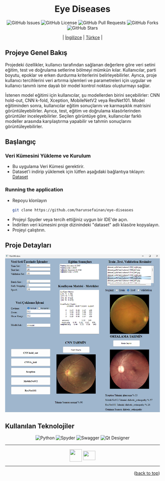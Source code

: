 <div align="center">
<h1>Eye Diseases</h1>


![GitHub Issues](https://img.shields.io/github/issues/harunsefainan/eye-diseases)
![GitHub License](https://img.shields.io/github/license/harunsefainan/eye-diseases)
![GitHub Pull Requests](https://img.shields.io/github/issues-pr/harunsefainan/eye-diseases)
![GitHub Forks](https://img.shields.io/github/forks/harunsefainan/eye-diseases)
![GitHub Stars](https://img.shields.io/github/stars/harunsefainan/eye-diseases)

| [İngilizce](/README.md) | [Türkçe](./docs/README_TR.md) |


</div>

## Projeye Genel Bakış

Projedeki özellikler, kullanıcı tarafından sağlanan değerlere göre veri setini eğitim, test ve doğrulama setlerine bölmeyi mümkün kılar. Kullanıcılar, parti boyutu, epoklar ve erken durdurma kriterlerini belirleyebilirler. Ayrıca, proje kullanıcı tercihlerini veri artırma işlemleri ve parametreleri için uygular ve kullanıcı tanımlı isme dayalı bir model kontrol noktası oluşturmayı sağlar.

İstenen model eğitimi için kullanıcılar, şu modellerden birini seçebilirler: CNN hold-out, CNN k-fold, Xception, MobileNetV2 veya ResNet101. Model eğitiminden sonra, kullanıcılar eğitim sonuçlarını ve karmaşıklık matrisini görüntüleyebilirler. Ayrıca, test, eğitim ve doğrulama klasörlerinden görüntüler inceleyebilirler. Seçilen görüntüye göre, kullanıcılar farklı modeller arasında karşılaştırma yapabilir ve tahmin sonuçlarını görüntüleyebilirler.

## Başlangıç


### Veri Kümesini Yükleme ve Kurulum 
- Bu uygulama Veri Kümesi gerektirir.
- Dataset'i indirip yüklemek için lütfen aşağıdaki bağlantıya tıklayın: [Dataset](https://www.kaggle.com/datasets/gunavenkatdoddi/eye-diseases-classification)

### Running the application

- Repoyu klonlayın
   ```sh
   git clone https://github.com/harunsefainan/eye-diseases
   ```
- Projeyi Spyder veya tercih ettiğiniz uygun bir IDE'de açın.
- İndirilen veri kümesini proje dizinindeki "dataset" adlı klasöre kopyalayın.
- Projeyi çalıştırın.

## Proje Detayları
![System Context](images/eyeDiseases.png)

## Kullanılan Teknolojiler

 <p align="center">
      <img src="https://upload.wikimedia.org/wikipedia/commons/f/f8/Python_logo_and_wordmark.svg" width="150" height="" alt="Python" title="Python" class="img-small">
      <img src="https://upload.wikimedia.org/wikipedia/commons/7/7e/Spyder_logo.svg" width="100" height="" alt="Spyder" title="Spyder" class="img-small">
      <img src="https://www.kaggle.com/static/images/site-logo.svg" height="50" width="100"alt="Swagger" title="OpenAPI 2.0.4" class="img-small">
      <img src="https://upload.wikimedia.org/wikipedia/commons/f/fc/Qt_logo_2013.svg" height="50" width=""alt="Qt Designer" title="OpenAPI 2.0.4" class="img-small">
   </p>
   
  <hr>
<div align="center">
   <a href="mailto: harunsefa.inan@gmail.com" target="blank"><img align="center" src="https://cdn-icons-png.flaticon.com/512/9840/9840614.png" height="40" width="40" /></a>
   <a href="https://www.linkedin.com/in/harun-sefa-inan-761a2324b/" target="blank"><img align="center" src="https://raw.githubusercontent.com/rahuldkjain/github-profile-readme-generator/master/src/images/icons/Social/linked-in-alt.svg"  height="30" width="40" /></a>
</div>
<hr> 




<p align="right">(<a href="#top">back to top</a>)</p>